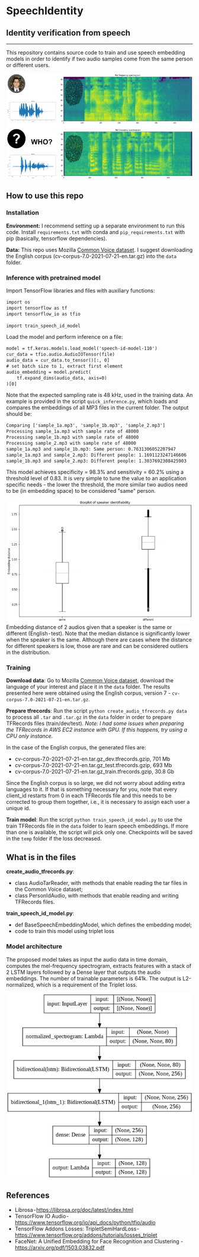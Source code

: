 # SpeechIdentity

## Identity verification from speech

---

This repository contains source code to train and use speech embedding models in order to identify if two audio samples come from the same person or different users.

![Do these audios come from the same person?](pictures/teaser_pic_smaller.png)

## How to use this repo

### Installation

**Environment:** I recommend setting up a separate environment to run this code. Install `requirements.txt` with conda and `pip_requirements.txt` with pip (basically, tensorflow dependencies).

**Data:** This repo uses Mozilla [Common Voice dataset](https://commonvoice.mozilla.org/en/datasets). I suggest downloading the English corpus (cv-corpus-7.0-2021-07-21-en.tar.gz) into the `data` folder.

### Inference with pretrained model

Import TensorFlow libraries and files with auxiliary functions:

```
import os
import tensorflow as tf
import tensorflow_io as tfio

import train_speech_id_model
```

Load the model and perform inference on a file:

```
model = tf.keras.models.load_model('speech-id-model-110')
cur_data = tfio.audio.AudioIOTensor(file)
audio_data = cur_data.to_tensor()[:, 0]
# set batch size to 1, extract first element
audio_embedding = model.predict(
	tf.expand_dims(audio_data, axis=0)
)[0]
```

Note that the expected sampling rate is 48 kHz, used in the training data. An example is provided in the script `quick_inference.py`, which loads and compares the embeddings of all MP3 files in the current folder. The output should be:

```
Comparing ['sample_1a.mp3', 'sample_1b.mp3', 'sample_2.mp3']
Processing sample_1a.mp3 with sample rate of 48000
Processing sample_1b.mp3 with sample rate of 48000
Processing sample_2.mp3 with sample rate of 48000
sample_1a.mp3 and sample_1b.mp3: Same person: 0.7631306052207947
sample_1a.mp3 and sample_2.mp3: Different people: 1.1691123247146606
sample_1b.mp3 and sample_2.mp3: Different people: 1.3037692308425903
```

This model achieves specificity = 98.3% and sensitivity = 60.2% using a threshold level of 0.83. It is very simple to tune the value to an application specific needs - the lower the threshold, the more similar two audios need to be (in embedding space) to be considered "same" person.

![Speaker identifiability English](pictures/boxplot_identifiability_en.png)
Embedding distance of 2 audios given that a speaker is the same or different (English - test). Note that the median distance is significantly lower when the speaker is the same. Although there are cases where the distance for different speakers is low, those are rare and can be considered outliers in the distribution.


### Training

**Download data**: Go to Mozilla [Common Voice dataset](https://commonvoice.mozilla.org/en/datasets), download the language of your interest and place it in the `data` folder. The results presented here were obtained using the English corpus, version 7 - `cv-corpus-7.0-2021-07-21-en.tar.gz`.

**Prepare tfrecords**: Run the script `python create_audio_tfrecords.py data` to process all `.tar` and `.tar.gz` in the `data` folder in order to prepare TFRecords files (train/dev/test). *Note: I had some issues when preparing the TFRecords in AWS EC2 instance with GPU. If this happens, try using a CPU only instance.*

In the case of the English corpus, the generated files are:

- cv-corpus-7.0-2021-07-21-en.tar.gz_dev.tfrecords.gzip, 701 Mb
- cv-corpus-7.0-2021-07-21-en.tar.gz_test.tfrecords.gzip, 693 Mb
- cv-corpus-7.0-2021-07-21-en.tar.gz_train.tfrecords.gzip, 30.8 Gb

Since the English corpus is so large, we did not worry about adding extra languages to it. If that is something necessary for you, note that every client_id restarts from 0 in each TFRecords file and this needs to be corrected to group them together, i.e., it is necessary to assign each user a unique id.

**Train model**: Run the script `python train_speech_id_model.py` to use the train TFRecords file in the `data` folder to learn speech embeddings. If more than one is available, the script will pick only one. Checkpoints will be saved in the `temp` folder if the loss decreased.

## What is in the files

**create_audio_tfrecords.py**:

- class AudioTarReader, with methods that enable reading the tar files in the Common Voice dataset;
- class PersonIdAudio, with methods that enable reading and writing TFRecords files.

**train_speech_id_model.py**:

- def BaseSpeechEmbeddingModel, which defines the embedding model;
- code to train this model using triplet loss

### Model architecture

The proposed model takes as input the audio data in time domain, computes the mel-frequency spectrogram, extracts features with a stack of 2 LSTM layers followed by a Dense layer that outputs the audio embeddings. The number of trainable parameters is 641k. The output is L2-normalized, which is a requirement of the Triplet loss.

![Speech embedding model architecture](pictures/speech_emb_model_architecture.png)


## References


- Librosa - https://librosa.org/doc/latest/index.html
- TensorFlow IO Audio - https://www.tensorflow.org/io/api_docs/python/tfio/audio
- TensorFlow Addons Losses: TripletSemiHardLoss - https://www.tensorflow.org/addons/tutorials/losses_triplet
- FaceNet: A Unified Embedding for Face Recognition and Clustering - https://arxiv.org/pdf/1503.03832.pdf
